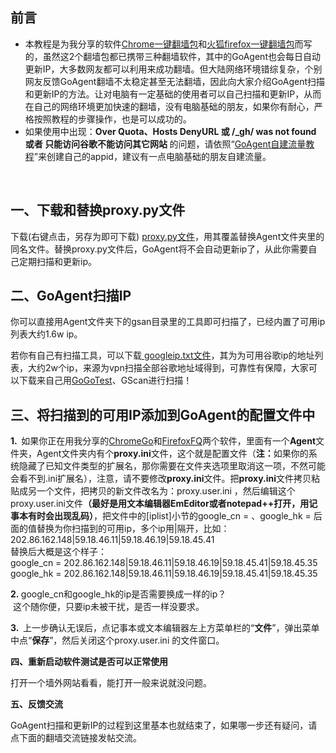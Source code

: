 
<h2>前言</h2>

<ul type=disc>
 <li >本教程是为我分享的软件<a
     href="https://github.com/bannedbook/fanqiang/wiki/Chrome%E4%B8%80%E9%94%AE%E7%BF%BB%E5%A2%99%E5%8C%85">Chrome一键翻墙包</a>和<a
     href="https://github.com/bannedbook/fanqiang/wiki/%E7%81%AB%E7%8B%90firefox%E4%B8%80%E9%94%AE%E7%BF%BB%E5%A2%99%E5%8C%85">火狐firefox一键翻墙包</a>而写的，虽然这2个翻墙包都已携带三种翻墙软件，其中的GoAgent也会每日自动更新IP，大多数网友都可以利用来成功翻墙。但大陆网络环境错综复杂，个别网友反馈GoAgent翻墙不太稳定甚至无法翻墙，因此向大家介绍GoAgent扫描和更新IP的方法。让对电脑有一定基础的使用者可以自己扫描和更新IP，从而在自己的网络环境更加快速的翻墙，没有电脑基础的朋友，如果你有耐心，严格按照教程的步骤操作，也是可以成功的。</li>
 <li >如果使用中出现：<b>Over Quota</b><b>、</b><b>Hosts DenyURL </b><b>或</b><b> /_gh/ was not found </b><b>或者</b><b> </b><b>只能访问谷歌不能访问其它网站</b><b> </b>的问题，请依照“<a
     href="https://github.com/bannedbook/fanqiang/wiki/GoAgent-v3.2.3---%E8%87%AA%E5%BB%BA%E7%BF%BB%E5%A2%99%E6%9C%8D%E5%8A%A1%E5%99%A8">GoAgent自建流量教程</a>”来创建自己的appid，建议有一点电脑基础的朋友自建流量。</li>
</ul>

<p >&nbsp;</p>

<h2>一、下载和替换proxy.py文件</h2>

<p   >下载(右键点击，另存为即可下载) <a
href="https://raw.githubusercontent.com/kgfw/fg/master/wstp/proxy.py">proxy.py文件</a>，用其覆盖替换Agent文件夹里的同名文件。替换proxy.py文件后，GoAgent将不会自动更新ip了，从此你需要自己定期扫描和更新ip。</p>

<h2>二、GoAgent扫描IP</h2>

<p >你可以直接用Agent文件夹下的gsan目录里的工具即可扫描了，已经内置了可用ip列表大约1.6w ip。</p>

<p >若你有自己有扫描工具，可以下载<a
href="https://raw.githubusercontent.com/kgfw/fg/master/wstp/googleip.txt">
googleip.txt文件</a>，其为为可用谷歌ip的地址列表，大约2w个ip，来源为vpn扫描全部谷歌地址域得到，可靠性有保障，大家可以下载来自己用<a
href="https://code.google.com/archive/p/gogo-tester/">GoGoTest</a>、GScan进行扫描！</p>


<h2>三、将扫描到的可用IP添加到GoAgent的配置文件中</h2>

<p   ><b>1.&nbsp; </b>如果你正在用我分享的<a
href="https://github.com/bannedbook/fanqiang/wiki/Chrome%E4%B8%80%E9%94%AE%E7%BF%BB%E5%A2%99%E5%8C%85">ChromeGo</a>和<a
href="https://github.com/bannedbook/fanqiang/wiki/%E7%81%AB%E7%8B%90firefox%E4%B8%80%E9%94%AE%E7%BF%BB%E5%A2%99%E5%8C%85">FirefoxFQ</a>两个软件，里面有一个<b>Agent</b>文件夹，Agent文件夹内有个<b>proxy.ini</b>文件，这个就是配置文件（<b>注：</b>如果你的系统隐藏了已知文件类型的扩展名，那你需要在文件夹选项里取消这一项，不然可能会看不到.ini扩展名），注意，请不要修改<b>proxy.ini</b>文件。把<b>proxy.ini</b>文件拷贝粘贴成另一个文件，把拷贝的新文件改名为：proxy.user.ini
，然后编辑这个proxy.user.ini文件<b>（最好是用文本编辑器</b><b>EmEditor</b><b>或者</b><b>notepad++</b><b>打开，用记事本有时会出现乱码）</b>，把文件中的[iplist]小节的google_cn
= 、google_hk
= 后面的值替换为你扫描到的可用ip，多个ip用|隔开，比如：202.86.162.148|59.18.46.11|59.18.46.19|59.18.45.41<br>
替换后大概是这个样子：<br>
google_cn = 202.86.162.148|59.18.46.11|59.18.46.19|59.18.45.41|59.18.45.35<br>
google_hk = 202.86.162.148|59.18.46.11|59.18.46.19|59.18.45.41|59.18.45.35</p>

<p   ><b>2.&nbsp;</b>google_cn和google_hk的ip是否需要换成一样的ip？&nbsp;<br>
&nbsp;这个随你便，只要ip未被干扰，是否一样没要求。&nbsp;</p>

<p   ><b>3.&nbsp; </b>上一步确认无误后，点记事本或文本编辑器左上方菜单栏的“<b>文件</b>”，弹出菜单中点“<b>保存</b>”，然后关闭这个proxy.user.ini
的文件窗口。</p>

<p ><b>四、重新启动软件测试是否可以正常使用</b></p>

<p   >打开一个墙外网站看看，能打开一般来说就没问题。</p>

<p ><b>五、反馈交流</b></p>

<p>GoAgent扫描和更新IP的过程到这里基本也就结束了，如果哪一步还有疑问，请点下面的翻墙交流链接发帖交流。</p>